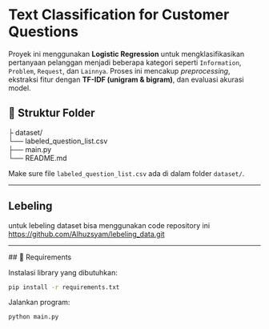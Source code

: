 # Text Classification for Customer Questions

Proyek ini menggunakan **Logistic Regression** untuk mengklasifikasikan pertanyaan pelanggan menjadi beberapa kategori seperti `Information`, `Problem`, `Request`, dan `Lainnya`. Proses ini mencakup *preprocessing*, ekstraksi fitur dengan **TF-IDF (unigram & bigram)**, dan evaluasi akurasi model.

## 📁 Struktur Folder

├ dataset/ <br>
└── labeled_question_list.csv  <br>
├── main.py <br>
└── README.md

Make sure file `labeled_question_list.csv` ada di dalam folder `dataset/`.

---

Lebeling
---
untuk lebeling dataset bisa menggunakan code repository ini
https://github.com/Alhuzsyam/lebeling_data.git
<hr>
## 🧰 Requirements

Instalasi library yang dibutuhkan:

```bash
pip install -r requirements.txt
```


Jalankan program:

```bash
python main.py
```

